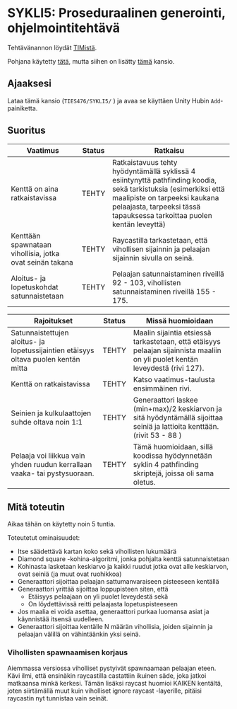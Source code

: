 # SYKLI5: Proseduraalinen generointi, ohjelmointitehtävä

Tehtävänannon löydät [TIMistä](https://tim.jyu.fi/view/kurssit/tie/peliteknologia/syklit-2021/sykli-5-proseduraalinen-generointi/viikkotehtava).

Pohjana käytetty [tätä](https://github.com/Lumi-Orkidea/GenerointiTehtava), mutta siihen on lisätty [tämä](https://github.com/Vahv1/ai_tehtava/tree/master/Assets/PathFinding) kansio.

## Ajaaksesi
Lataa tämä kansio (```TIES476/SYKLI5/``` ) ja avaa se käyttäen Unity Hubin ```Add```-painiketta.

## Suoritus

| Vaatimus | Status | Ratkaisu |
| --- | --- | --- |
| Kenttä on aina ratkaistavissa | TEHTY | Ratkaistavuus tehty hyödyntämällä syklissä 4 esiintynyttä pathfinding koodia, sekä tarkistuksia (esimerkiksi että maalipiste on tarpeeksi kaukana pelaajasta, tarpeeksi tässä tapauksessa tarkoittaa puolen kentän leveyttä) |
| Kenttään spawnataan vihollisia, jotka ovat seinän takana | TEHTY | Raycastilla tarkastetaan, että vihollisen sijainnin ja pelaajan sijainnin sivulla on seinä. |
| Aloitus- ja lopetuskohdat satunnaistetaan | TEHTY | Pelaajan satunnaistaminen riveillä 92 - 103, vihollisten satunnaistaminen riveillä 155 - 175. |

| Rajoitukset | Status | Missä huomioidaan |
| --- | --- | --- |
| Satunnaistettujen aloitus- ja lopetussijaintien etäisyys oltava puolen kentän mitta | TEHTY | Maalin sijaintia etsiessä tarkastetaan, että etäisyys pelaajan sijainnista maaliin on yli puolet kentän leveydestä (rivi 127). |
| Kenttä on ratkaistavissa | TEHTY | Katso vaatimus-taulusta ensimmäinen rivi. |
| Seinien ja kulkulaattojen suhde oltava noin 1:1 | TEHTY | Generaattori laskee (min+max)/2 keskiarvon ja sitä hyödyntämällä sijoittaa seiniä ja lattioita kenttään. (rivit 53 - 88 ) |
| Pelaaja voi liikkua vain yhden ruudun kerrallaan vaaka- tai pystysuoraan. | TEHTY | Tämä huomioidaan, sillä koodissa hyödynnetään syklin 4 pathfinding skriptejä, joissa oli sama oletus. |

## Mitä toteutin

Aikaa tähän on käytetty noin 5 tuntia.

Toteutetut ominaisuudet:

- Itse säädettävä kartan koko sekä vihollisten lukumäärä
- Diamond square -kohina-algoritmi, jonka pohjalta kenttä satunnaistetaan
- Kohinasta lasketaan keskiarvo ja kaikki ruudut jotka ovat alle keskiarvon, ovat seiniä (ja muut ovat ruohikkoa)
- Generaattori sijoittaa pelaajan sattumanvaraiseen pisteeseen kentällä
- Generaattori yrittää sijoittaa loppupisteen siten, että
  - Etäisyys pelaajaan on yli puolet leveydestä sekä
  - On löydettävissä reitti pelaajasta lopetuspisteeseen
- Jos maalia ei voida asettaa, generaattori purkaa luomansa asiat ja käynnistää itsensä uudelleen.
- Generaattori sijoittaa kentälle N määrän vihollisia, joiden sijainnin ja pelaajan välillä on vähintäänkin yksi seinä.

### Vihollisten spawnaamisen korjaus

Aiemmassa versiossa viholliset pystyivät spawnaamaan pelaajan eteen. Kävi ilmi, että ensinäkin raycastilla castattiin ikuinen säde, joka jatkoi matkaansa minkä kerkesi.
Tämän lisäksi raycast huomioi KAIKEN kentältä, joten siirtämällä muut kuin viholliset ignore raycast -layerille, pitäisi raycastin nyt tunnistaa vain seinät. 

